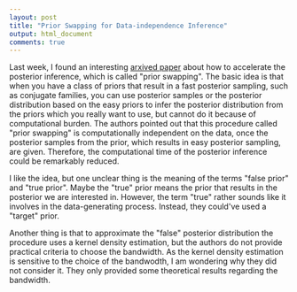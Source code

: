 ```yaml
---
layout: post
title: "Prior Swapping for Data-independence Inference"
output: html_document
comments: true
---
```


  Last week, I found an interesting [arxived paper](https://arxiv.org/abs/1606.00787) about how to accelerate the posterior inference, which is called "prior swapping". The basic idea is that when you have a class of priors that result in a fast posterior sampling, such as  conjugate families, you can use posterior samples or the posterior distribution based on the easy priors to infer the posterior distribution from the priors which you really want to use, but  cannot do it  because of computational burden. The authors pointed out that this procedure called "prior swapping" is computationally independent on the data, once the posterior samples from the prior, which results in easy posterior sampling, are given. Therefore, the computational time of the posterior inference could be remarkably reduced.
   
  I like the idea, but one unclear thing is the meaning of the terms "false prior" and "true prior". Maybe the "true" prior means the prior that results in the posterior we are interested in. However, the term "true" rather sounds like it involves in the data-generating process. Instead, they could've used a "target" prior. 
   
 Another thing is that to approximate the "false" posterior distribution the procedure uses a kernel density estimation, but the authors do not provide practical criteria to choose the bandwidth. As the kernel density estimation is sensitive to the choice of the bandwodth, I am wondering why they did not consider it. They only provided some theoretical results regarding the bandwidth.
   
    
   
   
   
    

